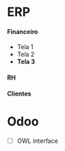 # ERP 

#### Financeiro
- Tela 1
- Tela 2
- **Tela 3**
#### RH

#### Clientes



# Odoo 
  +  [ ] OWL interface
